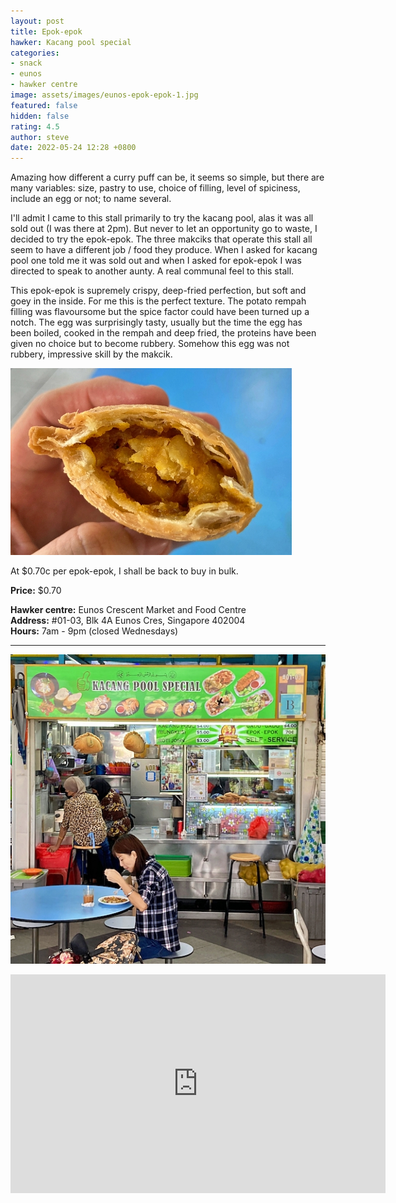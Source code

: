 ```yaml
---
layout: post
title: Epok-epok
hawker: Kacang pool special
categories:
- snack
- eunos
- hawker centre
image: assets/images/eunos-epok-epok-1.jpg
featured: false
hidden: false
rating: 4.5
author: steve
date: 2022-05-24 12:28 +0800
---
```

Amazing how different a curry puff can be, it seems so simple, but there are many variables: size, pastry to use, choice of filling, level of spiciness, include an egg or not; to name several.

I'll admit I came to this stall primarily to try the kacang pool, alas it was all sold out (I was there at 2pm). But never to let an opportunity go to waste, I decided to try the epok-epok. The three makciks that operate this stall all seem to have a different job / food they produce. When I asked for kacang pool one told me it was sold out and when I asked for epok-epok I was directed to speak to another aunty. A real communal feel to this stall.

This epok-epok is supremely crispy, deep-fried perfection, but soft and goey in the inside. For me this is the perfect texture. The potato rempah filling was flavoursome but the spice factor could have been turned up a notch. The egg was surprisingly tasty, usually but the time the egg has been boiled, cooked in the rempah and deep fried, the proteins have been given no choice but to become rubbery. Somehow this egg was not rubbery, impressive skill by the makcik.

![Epok-epok potato rempah filling](/assets/images/eunos-epok-epok-2.jpg "Epok-epok filling")

At $0.70c per epok-epok, I shall be back to buy in bulk.

**Price:** $0.70  

**Hawker centre:** Eunos Crescent Market and Food Centre  
**Address:** #01-03, Blk 4A Eunos Cres, Singapore 402004  
**Hours:** 7am - 9pm (closed Wednesdays)  

***  

![Kachang pool special](/assets/images/eunos-epok-epok-3.jpg "Kacang pool special")

<iframe src="https://www.google.com/maps/embed?pb=!1m18!1m12!1m3!1d3988.758989905591!2d103.90184871453852!3d1.3203418990370173!2m3!1f0!2f0!3f0!3m2!1i1024!2i768!4f13.1!3m3!1m2!1s0x31da1804eaccbd7f%3A0x422fd9f92536878f!2sEunos%20Crescent%20Market%20and%20Food%20Centre!5e0!3m2!1sen!2ssg!4v1653371788813!5m2!1sen!2ssg" width="600" height="350" style="border:0;" allowfullscreen="" loading="lazy" referrerpolicy="no-referrer-when-downgrade"></iframe>
